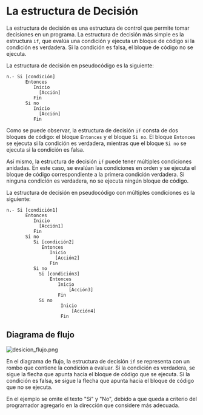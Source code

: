 # La estructura de Decisión

La estructura de decisión es una estructura de control que permite tomar decisiones en un programa. La estructura de
decisión más simple es la estructura `if`, que evalúa una condición y ejecuta un bloque de código si la condición es
verdadera. Si la condición es falsa, el bloque de código no se ejecuta.

La estructura de decisión en pseudocódigo es la siguiente:

```text
n.- Si [condición]
       Entonces
          Inicio
            [Acción]
          Fin
       Si no
          Inicio
            [Acción]
          Fin
```

Como se puede observar, la estructura de decisión `if` consta de dos bloques de código: el bloque `Entonces` y el bloque
`Si no`. El bloque `Entonces` se ejecuta si la condición es verdadera, mientras que el bloque `Si no` se ejecuta si la
condición es falsa.

Así mismo, la estructura de decisión `if` puede tener múltiples condiciones anidadas. En este caso, se evalúan las
condiciones en orden y se ejecuta el bloque de código correspondiente a la primera condición verdadera. Si ninguna
condición es verdadera, no se ejecuta ningún bloque de código.

La estructura de decisión en pseudocódigo con múltiples condiciones es la siguiente:

```text
n.- Si [condición1]
       Entonces
          Inicio
            [Acción1]
          Fin
       Si no
          Si [condición2]
             Entonces
                Inicio
                  [Acción2]
                Fin
          Si no
            Si [condición3]
                Entonces
                   Inicio
                       [Acción3]
                   Fin
            Si no
                    Inicio
                        [Acción4]
                    Fin
```

## Diagrama de flujo

![desicion_flujo.png](desicion_flujo.png)

En el diagrama de flujo, la estructura de decisión `if` se representa con un rombo que contiene
la condición a evaluar. Si la condición es verdadera, se sigue la flecha que apunta hacia el bloque de código que se
ejecuta. Si la condición es falsa, se sigue la flecha que apunta hacia el bloque de código que no se ejecuta.

En el ejemplo se omite el texto "Si" y "No", debido a que queda a criterio del programador agregarlo en la dirección que
considere más adecuada.